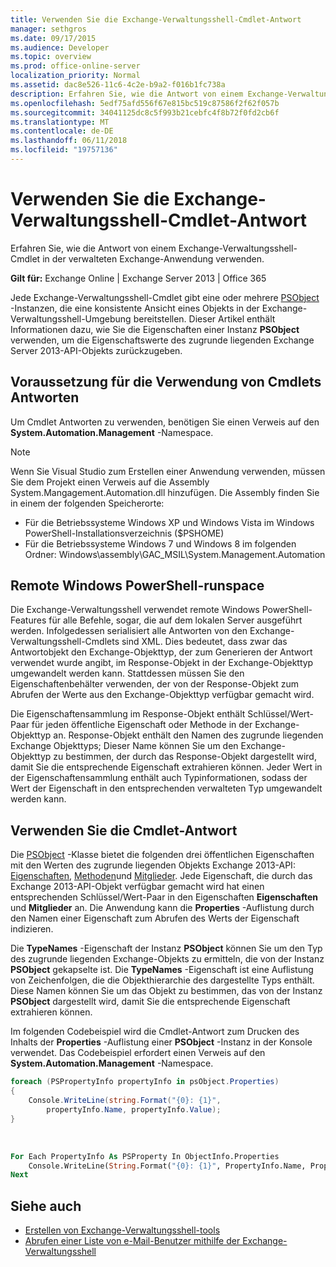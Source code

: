 ```yaml
---
title: Verwenden Sie die Exchange-Verwaltungsshell-Cmdlet-Antwort
manager: sethgros
ms.date: 09/17/2015
ms.audience: Developer
ms.topic: overview
ms.prod: office-online-server
localization_priority: Normal
ms.assetid: dac8e526-11c6-4c2e-b9a2-f016b1fc738a
description: Erfahren Sie, wie die Antwort von einem Exchange-Verwaltungsshell-Cmdlet in der verwalteten Exchange-Anwendung verwenden.
ms.openlocfilehash: 5edf75afd556f67e815bc519c87586f2f62f057b
ms.sourcegitcommit: 34041125dc8c5f993b21cebfc4f8b72f0fd2cb6f
ms.translationtype: MT
ms.contentlocale: de-DE
ms.lasthandoff: 06/11/2018
ms.locfileid: "19757136"
---
```

# <a name="use-the-exchange-management-shell-cmdlet-response"></a>Verwenden Sie die Exchange-Verwaltungsshell-Cmdlet-Antwort

Erfahren Sie, wie die Antwort von einem Exchange-Verwaltungsshell-Cmdlet in der verwalteten Exchange-Anwendung verwenden.
  
**Gilt für:** Exchange Online | Exchange Server 2013 | Office 365
  
Jede Exchange-Verwaltungsshell-Cmdlet gibt eine oder mehrere [PSObject](http://msdn.microsoft.com/en-us/library/system.management.automation.psobject%28VS.85%29.aspx) -Instanzen, die eine konsistente Ansicht eines Objekts in der Exchange-Verwaltungsshell-Umgebung bereitstellen. Dieser Artikel enthält Informationen dazu, wie Sie die Eigenschaften einer Instanz **PSObject** verwenden, um die Eigenschaftswerte des zugrunde liegenden Exchange Server 2013-API-Objekts zurückzugeben. 
  
## <a name="prerequisites-for-using-cmdlet-responses"></a>Voraussetzung für die Verwendung von Cmdlets Antworten
<a name="prerequisites_bk"> </a>

Um Cmdlet Antworten zu verwenden, benötigen Sie einen Verweis auf den **System.Automation.Management** -Namespace. 
  
> [!NOTE]
>  Wenn Sie Visual Studio zum Erstellen einer Anwendung verwenden, müssen Sie dem Projekt einen Verweis auf die Assembly System.Mangagement.Automation.dll hinzufügen. Die Assembly finden Sie in einem der folgenden Speicherorte: 
> - Für die Betriebssysteme Windows XP und Windows Vista im Windows PowerShell-Installationsverzeichnis ($PSHOME) 
> - Für die Betriebssysteme Windows 7 und Windows 8 im folgenden Ordner: Windows\assembly\GAC_MSIL\System.Management.Automation 
  
## <a name="windows-powershell-remote-runspace"></a>Remote Windows PowerShell-runspace
<a name="usingremoterunspace_bk"> </a>

Die Exchange-Verwaltungsshell verwendet remote Windows PowerShell-Features für alle Befehle, sogar, die auf dem lokalen Server ausgeführt werden. Infolgedessen serialisiert alle Antworten von den Exchange-Verwaltungsshell-Cmdlets sind XML. Dies bedeutet, dass zwar das Antwortobjekt den Exchange-Objekttyp, der zum Generieren der Antwort verwendet wurde angibt, im Response-Objekt in der Exchange-Objekttyp umgewandelt werden kann. Stattdessen müssen Sie den Eigenschaftenbehälter verwenden, der von der Response-Objekt zum Abrufen der Werte aus den Exchange-Objekttyp verfügbar gemacht wird.
  
Die Eigenschaftensammlung im Response-Objekt enthält Schlüssel/Wert-Paar für jeden öffentliche Eigenschaft oder Methode in der Exchange-Objekttyp an. Response-Objekt enthält den Namen des zugrunde liegenden Exchange Objekttyps; Dieser Name können Sie um den Exchange-Objekttyp zu bestimmen, der durch das Response-Objekt dargestellt wird, damit Sie die entsprechende Eigenschaft extrahieren können. Jeder Wert in der Eigenschaftensammlung enthält auch Typinformationen, sodass der Wert der Eigenschaft in den entsprechenden verwalteten Typ umgewandelt werden kann.
  
## <a name="use-the-cmdlet-response"></a>Verwenden Sie die Cmdlet-Antwort
<a name="usingPSObject_bk"> </a>

Die [PSObject](http://msdn.microsoft.com/en-us/library/system.management.automation.psobject%28VS.85%29.aspx) -Klasse bietet die folgenden drei öffentlichen Eigenschaften mit den Werten des zugrunde liegenden Objekts Exchange 2013-API: [Eigenschaften](http://msdn.microsoft.com/en-us/library/system.management.automation.psobject.properties%28VS.85%29.aspx), [Methoden](http://msdn.microsoft.com/en-us/library/system.management.automation.psobject.methods%28VS.85%29.aspx)und [Mitglieder](http://msdn.microsoft.com/en-us/library/system.management.automation.psobject.members%28VS.85%29.aspx). Jede Eigenschaft, die durch das Exchange 2013-API-Objekt verfügbar gemacht wird hat einen entsprechenden Schlüssel/Wert-Paar in den Eigenschaften **Eigenschaften** und **Mitglieder** an. Die Anwendung kann die **Properties** -Auflistung durch den Namen einer Eigenschaft zum Abrufen des Werts der Eigenschaft indizieren. 
  
Die **TypeNames** -Eigenschaft der Instanz **PSObject** können Sie um den Typ des zugrunde liegenden Exchange-Objekts zu ermitteln, die von der Instanz **PSObject** gekapselte ist. Die **TypeNames** -Eigenschaft ist eine Auflistung von Zeichenfolgen, die die Objekthierarchie des dargestellte Typs enthält. Diese Namen können Sie um das Objekt zu bestimmen, das von der Instanz **PSObject** dargestellt wird, damit Sie die entsprechende Eigenschaft extrahieren können. 
  
Im folgenden Codebeispiel wird die Cmdlet-Antwort zum Drucken des Inhalts der **Properties** -Auflistung einer **PSObject** -Instanz in der Konsole verwendet. Das Codebeispiel erfordert einen Verweis auf den **System.Automation.Management** -Namespace. 
  
```cs
foreach (PSPropertyInfo propertyInfo in psObject.Properties)
{
    Console.WriteLine(string.Format("{0}: {1}",
        propertyInfo.Name, propertyInfo.Value);
}
```

<br/>

```vb
For Each PropertyInfo As PSProperty In ObjectInfo.Properties
    Console.WriteLine(String.Format("{0}: {1}", PropertyInfo.Name, PropertyInfo.Value))
Next

```

## <a name="see-also"></a>Siehe auch

- [Erstellen von Exchange-Verwaltungsshell-tools](create-exchange-management-shell-tools.md)   
- [Abrufen einer Liste von e-Mail-Benutzer mithilfe der Exchange-Verwaltungsshell](how-to-get-a-list-of-mail-users-by-using-the-exchange-management-shell.md)
    

